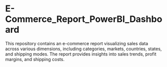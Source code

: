 # E-Commerce_Report_PowerBI_Dashboard
This repository contains an e-commerce report visualizing sales data across various dimensions, including categories, markets, countries, states, and shipping modes. The report provides insights into sales trends, profit margins, and shipping costs.
